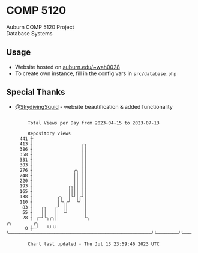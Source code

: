 # COMP 5120
Auburn COMP 5120 Project  
Database Systems

## Usage
- Website hosted on [auburn.edu/~wah0028](https://webhome.auburn.edu/~wah0028/)
- To create own instance, fill in the config vars in `src/database.php`

## Special Thanks
- [@SkydivingSquid](https://github.com/SkydivingSquid) - website beautification & added functionality

```

        Total Views per Day from 2023-04-15 to 2023-07-13

        Repository Views
     441 ┼
     413 ┤                  ╭╮
     386 ┤                  ││
     358 ┤                  ││
     331 ┤                  ││
     303 ┤                  ││
     276 ┤               ╭╮ ││
     248 ┤               ││ ││
     220 ┤               ││ ││
     193 ┤             ╭╮││ ││
     165 ┤             ││││ ││
     138 ┤         ╭╮  │╰╯│╭╯│
     110 ┤         │╰╮╭╯  ╰╯ │
      83 ┤   ╭╮   ╭╯ ││      │
      55 ┤   ││   │  ╰╯      │
      28 ┤ ╭─╯╰╮╭╮│          ╰╮                                                     ╭╮        ╭╮
       0 ┼─╯   ╰╯╰╯           ╰─────────────────────────────────────────────────────╯╰────────╯╰───

        Chart last updated - Thu Jul 13 23:59:46 2023 UTC
        
```
